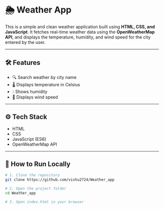 # 🌦️ Weather App

This is a simple and clean weather application built using **HTML, CSS, and JavaScript**. It fetches real-time weather data using the **OpenWeatherMap API**, and displays the temperature, humidity, and wind speed for the city entered by the user.

---

## 🛠️ Features

- 🔍 Search weather by city name
- 🌡️ Displays temperature in Celsius
- 💧 Shows humidity
- 💨 Displays wind speed


---

## ⚙️ Tech Stack

- HTML
- CSS
- JavaScript (ES6)
- OpenWeatherMap API

---

## 🚀 How to Run Locally

```bash
# 1. Clone the repository
git clone https://github.com/vishu2724/Weather_app

# 2. Open the project folder
cd Weather_app

# 3. Open index.html in your browser
